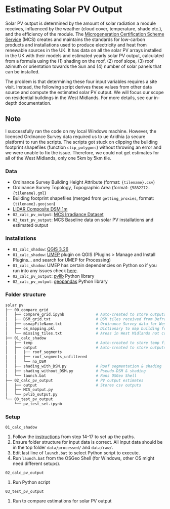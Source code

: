 # Estimating Solar PV Output
Solar PV output is determined by the amount of solar radiation a module receives, influenced by the weather (cloud cover, temperature, shade etc.), and the efficiency of the module. The [Microgeneration Certification Scheme Service](https://mcscertified.com/) (MCS) creates and maintains the standards for low-carbon products and installations used to produce electricity and heat from renewable sources in the UK. It has data on all the solar PV arrays installed in the UK with their models and estimated yearly solar PV output, calculated from a formula using the (1) shading on the roof, (2) roof slope, (3) roof azimuth or orientation towards the Sun and (4) number of solar panels that can be installed.

The problem is that determining these four input variables requires a site visit. Instead, the following script derives these values from other data source and compute the estimated solar PV output. We will focus our scope on residential buildings in the West Midlands. For more details, see our in-depth documentation.

## Note
I successfully ran the code on my local Windows machine. However, the licensed Ordinance Survey data required us to ue Aridhia (a secure platform) to run the scripts. The scripts got stuck on clipping the building footprint shapefiles (function `clip_polygons`) without throwing an error and we were unable to fix the issue. Therefore, we could not get estimates for all of the West Midlands, only one 5km by 5km tile.

### Data
- Ordinance Survey Building Height Attribute (format: `{tilename}.csv`)
- Ordinance Survey Topology, Topographic Area (format: `{5882272-{tilename}.gml`)
- Building footprint shapefiles (merged from `getting_proxies`, format: `{tilename}.geojson`)
- [LIDAR Composite DSM 1m](https://environment.data.gov.uk/DefraDataDownload/?Mode=survey)
- `02_calc_pv_output`: [MCS Irradiance Dataset](https://www.google.com/url?sa=t&rct=j&q=&esrc=s&source=web&cd=&ved=2ahUKEwi2upKmosv5AhWTiFwKHRy2CSAQFnoECBIQAQ&url=https%3A%2F%2Fmcscertified.com%2Fwp-content%2Fuploads%2F2019%2F08%2FIrradiance-Datasets.xlsx&usg=AOvVaw27Q48eb99hbZqKVtBAbKzr)
- `03_test_pv_output`: MCS Baseline data on solar PV installations and estimated output

### Installations
- `01_calc_shadow`: [QGIS 3.26](https://www.qgis.org/en/site/forusers/download.html)
- `01_calc_shadow`: [UMEP](https://umep-docs.readthedocs.io/en/latest/) plugin on QGIS (Plugins > Manage and Install Plugins… and search for UMEP for Processing)
- `01_calc_shadow`: UMEP has certain dependencies on Python so if you run into any issues check [here](https://umep-docs.readthedocs.io/projects/tutorial/en/latest/Tutorials/PythonProcessing1.html?highlight=dependencies).
- `02_calc_pv_output`: [pvlib](https://pvlib-python.readthedocs.io/en/stable/user_guide/package_overview.html) Python library
- `02_calc_pv_output`: [geopandas](https://geopandas.org/en/stable/getting_started/install.html) Python library

### Folder structure
```bash
solar pv
├── 00_compare_grid   
│   ├── compare_grid.ipynb	            # Auto-created to store outputs
│   ├── DSM_grid.txt	                # DSM tiles received from Defra
│   ├── osmapFileName.txt	            # Ordinance Survey data for West Midlands
│   ├── os_mapping.pkl	                # Dictionary to map building footprint files and DSM data
│   └── missing_tiles.txt               # Areas in West Midlands not covered by DSM
├── 01_calc_shadow              
│   ├── temp	                        # Auto-created to store temp files
│   ├── output	                        # Auto-created to store outputs
│   │   ├── roof_segments	    
│   │   ├── roof_segments_unfiltered
│   │   └── no_DSM
│   ├── shading_with_DSM.py	            # Roof segmentation & shading
│   ├── shading_without_DSM.py	        # Pseudo-DSM & shading
│   └── launch.bat	                    # Runs OSGeo Shell
├── 02_calc_pv_output                   # PV output estimates
│   ├── output                          # Stores csv outputs
│   ├── MCS_output.py	
│   └── pvlib_output.py
└── 03_test_pv_output					
    └── pv_test_set.ipynb  
```
    
### Setup
`01_calc_shadow`
1. Follow the [instructions](https://www.qgistutorials.com/en/docs/running_qgis_jobs.html) from step 14-17 to set up the paths.
2. Ensure folder structure for input data is correct. All input data should be in the top folder `data/processed/` and `data/raw/`.
3. Edit last line of `launch.bat` to select Python script to execute.
4. Run `launch.bat` from the OSGeo Shell (for Windows, other OS might need different setups).

`02_calc_pv_output`
1. Run Python script

`03_test_pv_output`
1. Run to compare estimations for solar PV output
